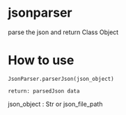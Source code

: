 # jsonparser
parse the json and return Class Object


# How to use

```
JsonParser.parserJson(json_object)

return: parsedJson data
```
json_object : Str or json_file_path